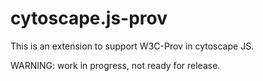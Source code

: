 # cytoscape.js-prov

This is an extension to support W3C-Prov in cytoscape JS.

WARNING: work in progress, not ready for release.
